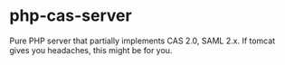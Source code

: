 php-cas-server
==============

Pure PHP server that partially implements CAS 2.0, SAML 2.x. If tomcat gives you headaches, this might be for you.
